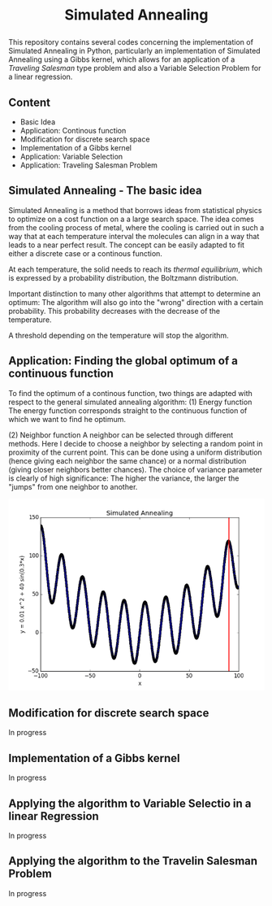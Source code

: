 # <p align='center'>Simulated Annealing</p>

This repository contains several codes concerning the implementation of Simulated Annealing in Python, particularly an implementation of Simulated Annealing using a Gibbs kernel, which allows for an application of a *Traveling Salesman* type problem and also a Variable Selection Problem for a linear regression.

## Content
* Basic Idea
* Application: Continous function
* Modification for discrete search space
* Implementation of a Gibbs kernel
* Application: Variable Selection 
* Application: Traveling Salesman Problem


## Simulated Annealing - The basic idea

Simulated Annealing is a method that borrows ideas from statistical physics to optimize on a cost function on a a large search space. The idea comes from the cooling process of metal, where the cooling is carried out in such a way that at each temperature interval the molecules can align in a way that leads to a near perfect result.
The concept can be easily adapted to fit either a discrete case or a continous function.

At each temperature, the solid needs to reach its *thermal equilibrium*, which is expressed by a probability distribution, the Boltzmann distribution.

Important distinction to many other algorithms that attempt to determine an optimum: The algorithm will also go into the "wrong" direction with a certain probability. This probability decreases with the decrease of the temperature. 

A threshold depending on the temperature will stop the algorithm. 

## Application: Finding the global optimum of a continuous function

To find the optimum of a continous function, two things are adapted with respect to the general simulated annealing algorithm:
(1) Energy function
The energy function corresponds straight to the continuous function of which we want to find he optimum.

(2) Neighbor function
A neighbor can be selected through different methods. Here I decide to choose a neighbor by selecting a random point in proximity of the current point. This can be done using a uniform distribution (hence giving each neighbor the same chance) or a normal distribution (giving closer neighbors better chances). The choice of variance parameter is clearly of high significance: The higher the variance, the larger the "jumps" from one neighbor to another. 



<p align="center">
<img src="https://raw.githubusercontent.com/JeromeBau/SimulatedAnnealing/master/simulated_annealing_example.gif" alt='Simple example for a simulated annealing algorithm'/>
</p>


## Modification for discrete search space

In progress

## Implementation of a Gibbs kernel

In progress

## Applying the algorithm to Variable Selectio in a linear Regression

In progress

## Applying the algorithm to the Travelin Salesman Problem

In progress
